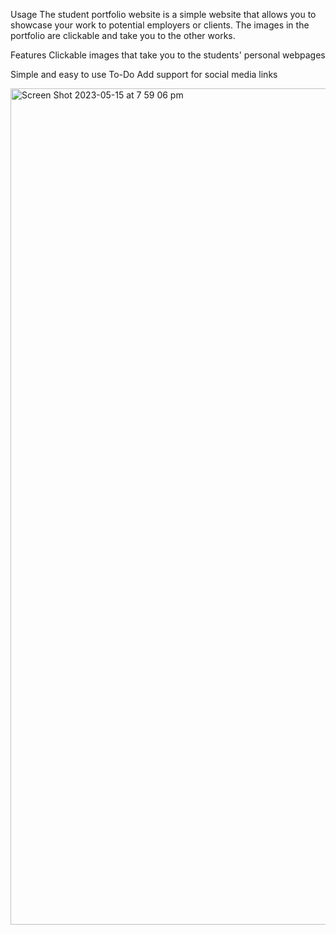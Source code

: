 Usage
The student portfolio website is a simple website that allows you to showcase your work to potential employers or clients. The images in the portfolio are clickable and take you to the other works.

Features
Clickable images that take you to the students' personal webpages

Simple and easy to use
To-Do
Add support for social media links

<img width="1338" alt="Screen Shot 2023-05-15 at 7 59 06 pm" src="https://github.com/homurrl/the-repository-of-kramer/assets/117972653/f25ba6f8-25d2-4f8f-86be-dc9eb66d05c2">
